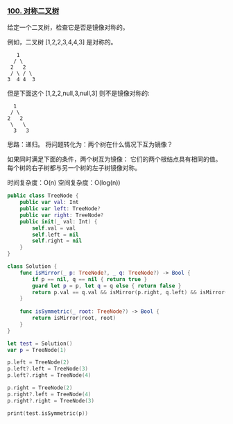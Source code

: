 ### [100. 对称二叉树](https://leetcode-cn.com/problems/symmetric-tree/)

给定一个二叉树，检查它是否是镜像对称的。

例如，二叉树 [1,2,2,3,4,4,3] 是对称的。

```
   1
  / \
 2   2
 / \ / \
3  4 4  3
```

但是下面这个 [1,2,2,null,3,null,3] 则不是镜像对称的:

```
  1
 / \
2   2
 \   \
  3   3
```

思路：递归。
将问题转化为：两个树在什么情况下互为镜像？

如果同时满足下面的条件，两个树互为镜像： 
它们的两个根结点具有相同的值。
每个树的右子树都与另一个树的左子树镜像对称。

时间复杂度：O(n)
空间复杂度：O(log(n))

```swift
public class TreeNode {
    public var val: Int
    public var left: TreeNode?
    public var right: TreeNode?
    public init(_ val: Int) {
        self.val = val
        self.left = nil
        self.right = nil
    }
}

class Solution {
    func isMirror(_ p: TreeNode?, _ q: TreeNode?) -> Bool {
        if p == nil, q == nil { return true }
        guard let p = p, let q = q else { return false }
        return p.val == q.val && isMirror(p.right, q.left) && isMirror(p.left, q.right)
    }
    
    func isSymmetric(_ root: TreeNode?) -> Bool {
        return isMirror(root, root)
    }
}

let test = Solution()
var p = TreeNode(1)

p.left = TreeNode(2)
p.left?.left = TreeNode(3)
p.left?.right = TreeNode(4)

p.right = TreeNode(2)
p.right?.left = TreeNode(4)
p.right?.right = TreeNode(3)

print(test.isSymmetric(p))
```

